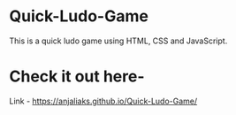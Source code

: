 # Quick-Ludo-Game
This is a quick ludo game using HTML, CSS and JavaScript.

# Check it out here-
Link - https://anjaliaks.github.io/Quick-Ludo-Game/
